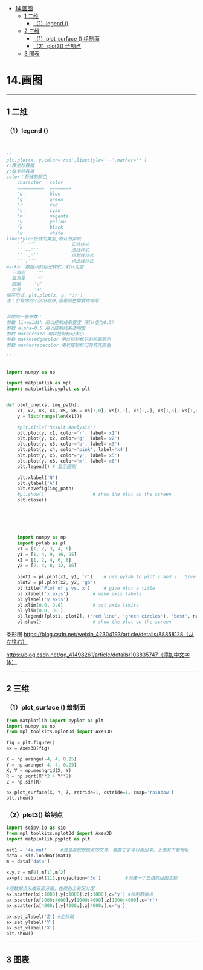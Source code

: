 
- [14.画图](#14画图)
  - [1 二维](#1-二维)
    - [（1）legend ()](#1legend-)
  - [2 三维](#2-三维)
    - [（1）plot\_surface () 绘制面](#1plot_surface--绘制面)
    - [（2）plot3() 绘制点](#2plot3-绘制点)
  - [3 图表](#3-图表)


# 14.画图

---------------------------------------------------------

## 1 二维
### （1）legend () 

```python


'''
plt.plot(x, y,color='red',linestyle='--',marker='*')
x:横坐标数据
y:纵坐标数据
color：折线的颜色
    character   color
    ==========  ========
    'b'         blue
    'g'         green
    'r'         red
    'c'         cyan
    'm'         magenta
    'y'         yellow
    'k'         black
    'w'         white
linestyle:折线的类型,默认为实线
    ``'-'``             实线样式
    ``'--'``            虚线样式
    ``'-.'``            点划线样式
    ``':'``             点虚线样式 
marker:数据点的标记样式，默认为空
  三角形    '^'
  五角星    '*'
  圆圈     'o'
  加号     '+'
缩写形式：plt.plot(x, y,'*:r')
注：引号内的不区分顺序,但是颜色需要用缩写


其他的一些参数：
参数 linewidth 用以控制线条宽度（默认值为0.5）
参数 alpha=0.5 用以控制线条透明度
参数 markersize 用以控制标记大小
参数 markeredgecolor 用以控制标记的轮廓颜色
参数 markerfacecolor 用以控制标记的填充颜色

'''


import numpy as np

import matplotlib as mpl
import matplotlib.pyplot as plt


def plot_one(xs, img_path):
    x1, x2, x3, x4, x5, x6 = xs[:,0], xs[:,1], xs[:,2], xs[:,3], xs[:,4], xs[:,5]
    y = list(range(len(x1)))

    #plt.title('Result Analysis')
    plt.plot(y, x1, color='r', label='x1')
    plt.plot(y, x2, color='g', label='x2')
    plt.plot(y, x3, color='b', label='x3')
    plt.plot(y, x4, color='pink', label='x4')
    plt.plot(y, x5, color='y', label='x5')
    plt.plot(y, x6, color='m', label='x6')
    plt.legend() # 显示图例

    plt.xlabel('N')
    plt.ylabel('A')
    plt.savefig(img_path)
    #pl.show()                  # show the plot on the screen
    plt.close()






    import numpy as np
    import pylab as pl
    x1 = [1, 2, 3, 4, 5]
    y1 = [1, 4, 9, 16, 25]
    x2 = [1, 2, 4, 6, 8]
    y2 = [2, 4, 8, 12, 16]
    
    plot1 = pl.plot(x1, y1, 'r')	# use pylab to plot x and y : Give your plots names
    plot2 = pl.plot(x2, y2, 'go')
    pl.title('Plot of y vs. x')		# give plot a title
    pl.xlabel('x axis')			# make axis labels
    pl.ylabel('y axis')
    pl.xlim(0.0, 9.0)			# set axis limits
    pl.ylim(0.0, 30.)
    pl.legend([plot1, plot2], ('red line', 'green circles'), 'best', numpoints=1)		# make legend
    pl.show()					# show the plot on the screen
```




条形图
https://blog.csdn.net/weixin_42304193/article/details/88858128（从左往右）


https://blog.csdn.net/qq_41498261/article/details/103835747（添加中文字体）



---------------------------------------------------------

## 2 三维
### （1）plot_surface () 绘制面

```python
from matplotlib import pyplot as plt
import numpy as np
from mpl_toolkits.mplot3d import Axes3D

fig = plt.figure()
ax = Axes3D(fig)

X = np.arange(-4, 4, 0.25)
Y = np.arange(-4, 4, 0.25)
X, Y = np.meshgrid(X, Y)
R = np.sqrt(X**2 + Y**2)
Z = np.sin(R)

ax.plot_surface(X, Y, Z, rstride=1, cstride=1, cmap='rainbow')
plt.show()
```

### （2）plot3() 绘制点
```python
import scipy.io as sio  
from mpl_toolkits.mplot3d import Axes3D
import matplotlib.pyplot as plt

mat1 = '4a.mat' 	#这是存放数据点的文件，需要它才可以画出来。上面有下载地址
data = sio.loadmat(mat1)
m = data['data']

x,y,z = m[0],m[1],m[2]
ax=plt.subplot(111,projection='3d') 		#创建一个三维的绘图工程

#将数据点分成三部分画，在颜色上有区分度
ax.scatter(x[:1000],y[:1000],z[:1000],c='y') #绘制数据点
ax.scatter(x[1000:4000],y[1000:4000],z[1000:4000],c='r')
ax.scatter(x[4000:],y[4000:],z[4000:],c='g')

ax.set_zlabel('Z') #坐标轴
ax.set_ylabel('Y')
ax.set_xlabel('X')
plt.show()
```

---------------------------------------------------------

## 3 图表

